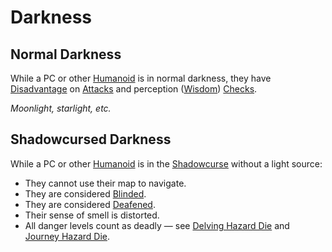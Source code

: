 # Darkness

## Normal Darkness

While a PC or other [Humanoid](../../Resources%20for%20GMs/Creatures/Creature%20Types/Humanoid.md) is in normal darkness, they have [Disadvantage](../Die%20Rolling%20Mechanics/Disadvantage.md) on [Attacks](../Combat/Attack.md) and perception ([Wisdom](../../Player%20Characters/The%20Ability%20Scores/Wisdom.md)) [Checks](../Core%20Procedures/Check.md).

*Moonlight, starlight, etc.*

## Shadowcursed Darkness

While a PC or other [Humanoid](../../Resources%20for%20GMs/Creatures/Creature%20Types/Humanoid.md) is in the [Shadowcurse](Shadowcurse.md) without a light source:

- They cannot use their map to navigate.
- They are considered [Blinded](../Conditions/Blinded.md).
- They are considered [Deafened](../Conditions/Deafened.md).
- Their sense of smell is distorted.
- All danger levels count as deadly — see [Delving Hazard Die](../Exploration/Delving.md#Delving%20Hazard%20Die) and [Journey Hazard Die](../Exploration/Overland%20Journeys.md#Journey%20Hazard%20Die).
